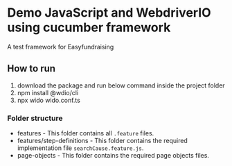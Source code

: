 # Demo JavaScript and WebdriverIO using cucumber framework
A test framework for Easyfundraising 

## How to run
1. download the package and run below command inside the project folder
2. npm install @wdio/cli
3. npx wido wido.conf.ts

### Folder structure
- features - This folder contains all `.feature` files.
- features/step-definitions - This folder contains the required implementation file `searchCause.feature.js`.
- page-objects - This folder contains the required page objects files.
